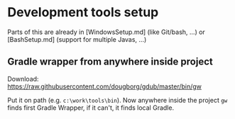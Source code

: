 # Development tools setup

Parts of this are already in [WindowsSetup.md] (like Git/bash, ...) or [BashSetup.md]
(support for multiple Javas, ...)

## Gradle wrapper from anywhere inside project

Download: https://raw.githubusercontent.com/dougborg/gdub/master/bin/gw

Put it on path (e.g. `c:\work\tools\bin`). Now anywhere inside the project `gw` finds first
Gradle Wrapper, if it can't, it finds local Gradle.